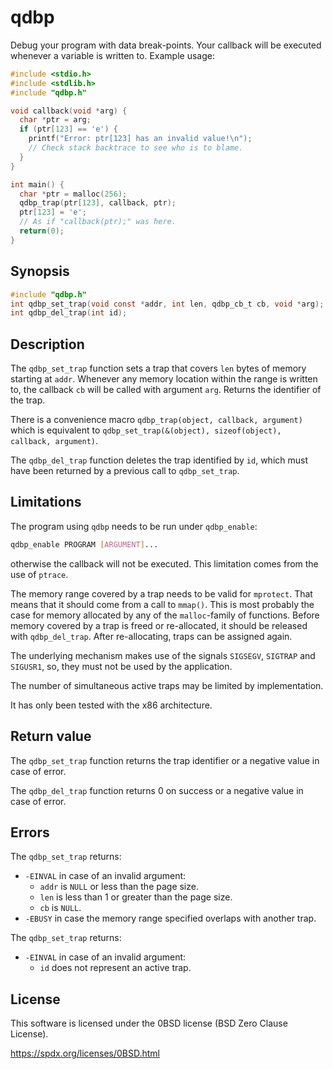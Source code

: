 qdbp
=============
Debug your program with data break-points.
Your callback will be executed whenever a variable is written to.
Example usage:
```c
#include <stdio.h>
#include <stdlib.h>
#include "qdbp.h"

void callback(void *arg) {
  char *ptr = arg;
  if (ptr[123] == 'e') {
    printf("Error: ptr[123] has an invalid value!\n");
    // Check stack backtrace to see who is to blame.
  }
}

int main() {
  char *ptr = malloc(256);
  qdbp_trap(ptr[123], callback, ptr);
  ptr[123] = 'e';
  // As if "callback(ptr);" was here.
  return(0);
}
```
Synopsis
---------------
```c
#include "qdbp.h"
int qdbp_set_trap(void const *addr, int len, qdbp_cb_t cb, void *arg);
int qdbp_del_trap(int id);
```
Description
---------------
The `qdbp_set_trap` function sets a trap that covers `len` bytes
of memory starting at `addr`.
Whenever any memory location within the range is written to,
the callback `cb` will be called with argument `arg`.
Returns the identifier of the trap.

There is a convenience macro
`qdbp_trap(object, callback, argument)` which is equivalent to
`qdbp_set_trap(&(object), sizeof(object), callback, argument)`.

The `qdbp_del_trap` function deletes the trap identified by `id`,
which must have been returned by a previous call to `qdbp_set_trap`.

Limitations
---------------
The program using `qdbp` needs to be run under `qdbp_enable`:
```sh
qdbp_enable PROGRAM [ARGUMENT]...
```
otherwise the callback will not be executed.
This limitation comes from the use of `ptrace`.

The memory range covered by a trap needs to be valid for `mprotect`.
That means that it should come from a call to `mmap()`.
This is most probably the case for memory allocated by any of the
`malloc`-family of functions.
Before memory covered by a trap is freed or re-allocated,
it should be released with `qdbp_del_trap`.
After re-allocating, traps can be assigned again.

The underlying mechanism makes use of the signals
`SIGSEGV`, `SIGTRAP` and `SIGUSR1`, so, they must not be used
by the application.

The number of simultaneous active traps may be limited by implementation.

It has only been tested with the x86 architecture.

Return value
---------------
The `qdbp_set_trap` function returns the trap identifier or
a negative value in case of error.

The `qdbp_del_trap` function returns 0 on success or
a negative value in case of error.

Errors
---------------
The `qdbp_set_trap` returns:
* `-EINVAL` in case of an invalid argument:
  * `addr` is `NULL` or less than the page size.
  * `len` is less than 1 or greater than the page size.
  * `cb` is `NULL`.
* `-EBUSY` in case the memory range specified overlaps with another trap.

The `qdbp_set_trap` returns:
* `-EINVAL` in case of an invalid argument:
  * `id` does not represent an active trap.

License
---------------
This software is licensed under the 0BSD license (BSD Zero Clause License).

https://spdx.org/licenses/0BSD.html
